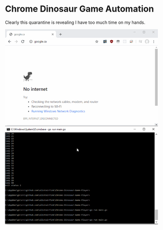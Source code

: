 # Chrome Dinosaur Game Automation
Clearly this quarantine is revealing I have too much time on my hands.
<p align="center">
  <img  src="./image.gif">
</p>
